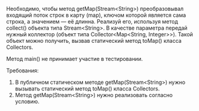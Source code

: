 
Необходимо, чтобы метод getMap(Stream&lt;String&gt;) преобразовывал входящий поток строк в карту (map), ключом которой является сама строка, а значением &mdash; её длинна.
Реализуй его, используя метод collect() объекта типа Stream&lt;String&gt;. В качестве параметра передай нужный коллектор
(объект типа Collector&lt;Map&lt;String, Integer&gt;&gt;). Такой объект можно получить, вызвав статический метод toMap() класса Collectors.

Метод main() не принимает участие в тестировании.


Требования:
1.	В публичном статическом методе getMap(Stream&lt;String&gt;) нужно вызывать статический метод toMap() класса Collectors.
2.	Метод getMap(Stream&lt;String&gt;) нужно реализовать согласно условию.


